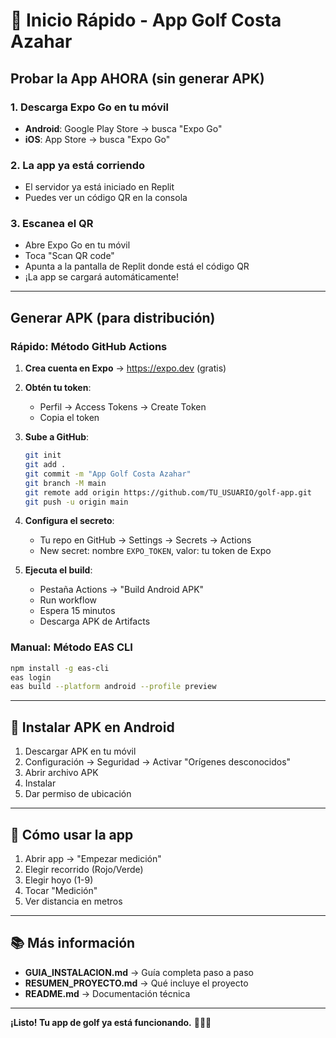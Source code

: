# 🚀 Inicio Rápido - App Golf Costa Azahar

## Probar la App AHORA (sin generar APK)

### 1. Descarga Expo Go en tu móvil
- **Android**: Google Play Store → busca "Expo Go"
- **iOS**: App Store → busca "Expo Go"

### 2. La app ya está corriendo
- El servidor ya está iniciado en Replit
- Puedes ver un código QR en la consola

### 3. Escanea el QR
- Abre Expo Go en tu móvil
- Toca "Scan QR code"
- Apunta a la pantalla de Replit donde está el código QR
- ¡La app se cargará automáticamente!

---

## Generar APK (para distribución)

### Rápido: Método GitHub Actions

1. **Crea cuenta en Expo** → https://expo.dev (gratis)

2. **Obtén tu token**:
   - Perfil → Access Tokens → Create Token
   - Copia el token

3. **Sube a GitHub**:
   ```bash
   git init
   git add .
   git commit -m "App Golf Costa Azahar"
   git branch -M main
   git remote add origin https://github.com/TU_USUARIO/golf-app.git
   git push -u origin main
   ```

4. **Configura el secreto**:
   - Tu repo en GitHub → Settings → Secrets → Actions
   - New secret: nombre `EXPO_TOKEN`, valor: tu token de Expo

5. **Ejecuta el build**:
   - Pestaña Actions → "Build Android APK"
   - Run workflow
   - Espera 15 minutos
   - Descarga APK de Artifacts

### Manual: Método EAS CLI

```bash
npm install -g eas-cli
eas login
eas build --platform android --profile preview
```

---

## 📱 Instalar APK en Android

1. Descargar APK en tu móvil
2. Configuración → Seguridad → Activar "Orígenes desconocidos"
3. Abrir archivo APK
4. Instalar
5. Dar permiso de ubicación

---

## 🎯 Cómo usar la app

1. Abrir app → "Empezar medición"
2. Elegir recorrido (Rojo/Verde)
3. Elegir hoyo (1-9)
4. Tocar "Medición"
5. Ver distancia en metros

---

## 📚 Más información

- **GUIA_INSTALACION.md** → Guía completa paso a paso
- **RESUMEN_PROYECTO.md** → Qué incluye el proyecto
- **README.md** → Documentación técnica

---

**¡Listo! Tu app de golf ya está funcionando.** 🏌️‍♂️⛳
